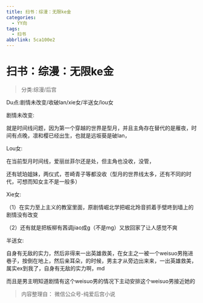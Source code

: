 ```yaml
---
title: 扫书：综漫：无限ke金
categories:
  - YY向
tags:
  - 扫书
abbrlink: 5ca100e2
---
```

# 扫书：综漫：无限ke金
> 分类:综漫/后宫

Du点:剧情未改变/收破lan/xie女/半送女/lou女

剧情未改变:

就是时间线问题，因为第一个穿越的世界是型月，并且主角存在替代的是雁夜，时间有点晚，凛和樱已经出生，也就是远坂葵是破lan，

Lou女:

在当前型月时间线，爱丽丝菲尔还是处，但主角也没收，没管，

还有琥珀姐妹，两仪式，苍崎青子等都没收（型月的世界线太多，还有不同的时代，可想而知女主不是一般多）

Xie女:

（1）在实力至上主义的教室里面，原剧情崛北学把崛北玲音抓着手壁咚到墙上的剧情没有改变

（2）还有就是把板柳有茜调jiao成g（不是mg）又放回家了让人感觉不爽

半送女:

自身有无敌的实力，然后非得来一出英雄救美，在女主之一被一个weisuo男拖进巷子，按倒在地上，然后亲耳朵，的时候，男主才从旁边出来来，一出英雄救美，属实ex到我了，自身有无敌的实力啊，md

而且是男主明知道剧情有这个weisuo男的情况下主动安排这个weisuo男接近她的


> 内容整理自： 微信公众号-纯爱后宫小说
